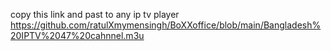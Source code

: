 copy this link and past to any ip tv player
https://github.com/ratulXmymensingh/BoXXoffice/blob/main/Bangladesh%20IPTV%2047%20cahnnel.m3u
